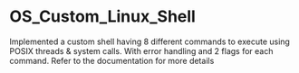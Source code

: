 # OS_Custom_Linux_Shell
Implemented a custom shell having 8 different commands to execute using POSIX threads &amp; system calls. With error handling and 2 flags for each command.
Refer to the documentation for more details
